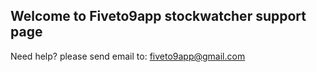 ## Welcome to Fiveto9app stockwatcher support page

Need help? please send email to: fiveto9app@gmail.com
